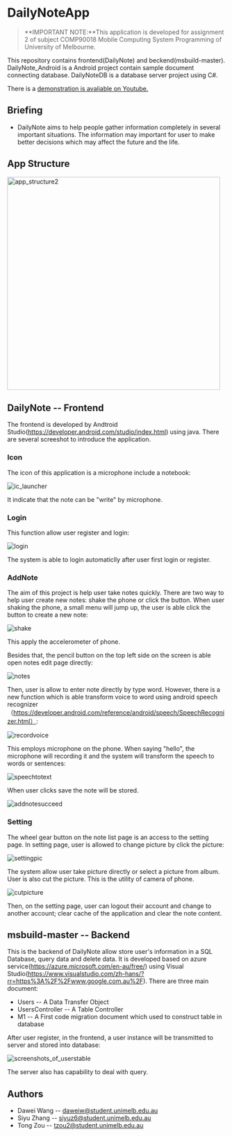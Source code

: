 # DailyNoteApp
> **IMPORTANT NOTE:**This application is developed for assignment 2 of subject COMP90018 Mobile Computing System Programming of University of Melbourne. 

This repository contains frontend(DailyNote) and beckend(msbuild-master).
DailyNote_Android is a Android project contain sample document connecting database.
DailyNoteDB is a database server project using C#. 

There is a [demonstration is avaliable on Youtube.](https://www.youtube.com/watch?v=1C_NXLIWlnA&feature=youtu.be)

## Briefing 

* DailyNote aims to help people gather information completely in several important situations. The information may important for user to make better decisions which may affect the future and the life.

## App Structure
<img width="490" alt="app_structure2" src="https://user-images.githubusercontent.com/11943815/31317562-2e869e46-ac8f-11e7-9b3b-aaa342461c69.png">

## DailyNote -- Frontend
The frontend is developed by Andtroid Studio(https://developer.android.com/studio/index.html) using java. There are several screeshot to introduce the application.

### Icon
The icon of this application is a microphone include a notebook:

![ic_launcher](https://user-images.githubusercontent.com/11943815/31317162-f4097af6-ac87-11e7-8660-c4857154815d.png)

It indicate that the note can be "write" by microphone. 

### Login
This function allow user register and login:

![login](https://user-images.githubusercontent.com/11943815/31316989-6c1dc80c-ac84-11e7-827c-d1c8e3f23350.png)

The system is able to login automaticlly after user first login or register.

### AddNote
The aim of this project is help user take notes quickly. There are two way to help user create new notes: shake the phone or click the button.
When user shaking the phone, a small menu will jump up, the user is able click the button to create a new note:

![shake](https://user-images.githubusercontent.com/11943815/31317078-1ad65f7a-ac86-11e7-977f-e987e2f518d8.png)

This apply the accelerometer of phone. 

Besides that, the pencil button on the top left side on the screen is able open notes edit page directly:

![notes](https://user-images.githubusercontent.com/11943815/31317114-a961d95e-ac86-11e7-9df2-a12a3e96224a.png)

Then, user is allow to enter note directly by type word. However, there is a new function which is able transform voice to word using android speech recognizer（https://developer.android.com/reference/android/speech/SpeechRecognizer.html）:

![recordvoice](https://user-images.githubusercontent.com/11943815/31317261-7a77858c-ac89-11e7-9cc9-11292e1d7298.png)

This employs microphone on the phone. When saying "hello", the microphone will recording it and the system will transform the speech to words or sentences:

![speechtotext](https://user-images.githubusercontent.com/11943815/31317327-746fffce-ac8a-11e7-87bf-fa8431baca67.png)

When user clicks save the note will be stored.

![addnotesucceed](https://user-images.githubusercontent.com/11943815/31317342-b8debea2-ac8a-11e7-9243-85e98bebac15.png)

### Setting
The wheel gear button on the note list page is an access to the setting page. In setting page, user is allowed to change picture by click the picture:

![settingpic](https://user-images.githubusercontent.com/11943815/31317404-548b75b0-ac8c-11e7-906b-26675d242f3a.png)

The system allow user take picture directly or select a picture from album. User is also cut the picture. This is the utility of camera of phone.

![cutpicture](https://user-images.githubusercontent.com/11943815/31317467-429810b0-ac8d-11e7-9aa4-d25eab5ab887.png)

Then, on the setting page, user can logout their account and change to another account; clear cache of the application and clear the note content.


## msbuild-master -- Backend
This is the backend of DailyNote allow store user's information in a SQL Database, query data and delete data. It is developed based on azure service(https://azure.microsoft.com/en-au/free/) using Visual Studio(https://www.visualstudio.com/zh-hans/?rr=https%3A%2F%2Fwww.google.com.au%2F). 
There are three main document: 
* Users -- A Data Transfer Object
* UsersController -- A Table Controller
* M1 -- A First code migration document which used to construct table in database

After user register, in the frontend, a user instance will be transmitted to server and stored into database: 

![screenshots_of_userstable](https://user-images.githubusercontent.com/11943815/31317636-3a1f67b4-ac90-11e7-9d43-ff2a75adb810.JPG)

The server also has capability to deal with query.

## Authors
* Dawei Wang 
   -- daweiw@student.unimelb.edu.au
* Siyu Zhang 
   -- siyuz6@student.unimelb.edu.au
* Tong Zou
  -- tzou2@student.unimelb.edu.au

